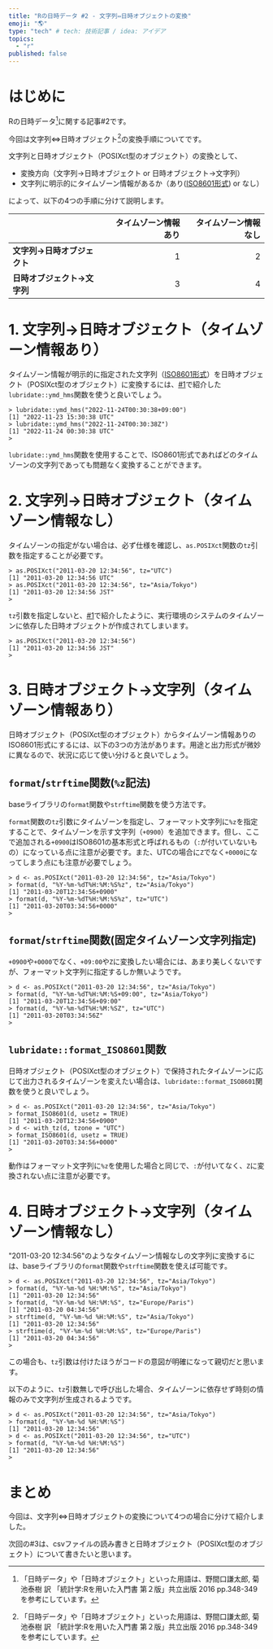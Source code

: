 ```yaml
---
title: "Rの日時データ #2 - 文字列⇔日時オブジェクトの変換"
emoji: "🌎"
type: "tech" # tech: 技術記事 / idea: アイデア
topics:
  - "r"
published: false
---
```


# はじめに

Rの日時データ[^1]に関する記事#2です。

今回は文字列⇔日時オブジェクト[^1]の変換手順についてです。

[^1]: 「日時データ」や「日時オブジェクト」といった用語は、野間口謙太郎, 菊池泰樹 訳 「統計学:Rを用いた入門書 第２版」共立出版 2016 pp.348-349 を参考にしています。


文字列と日時オブジェクト（POSIXct型のオブジェクト）の変換として、

- 変換方向（文字列→日時オブジェクト or 日時オブジェクト→文字列）
- 文字列に明示的にタイムゾーン情報があるか（あり([ISO8601形式](https://ja.wikipedia.org/wiki/ISO_8601)) or なし）

によって、以下の4つの手順に分けて説明します。

||タイムゾーン情報あり|タイムゾーン情報なし|
|---|---:|---:|
|**文字列→日時オブジェクト**|1|2|
|**日時オブジェクト→文字列**|3|4|

# 1. 文字列→日時オブジェクト（タイムゾーン情報あり）

タイムゾーン情報が明示的に指定された文字列（[ISO8601形式](https://ja.wikipedia.org/wiki/ISO_8601)）を日時オブジェクト（POSIXct型のオブジェクト）に変換するには、[#1](https://zenn.dev/kn1kn1/articles/2259bcd0ae5f3f#2.-iso8601%E5%BD%A2%E5%BC%8F%E3%82%92%E3%83%91%E3%83%BC%E3%82%B9%E3%81%A7%E3%81%8D%E3%81%AA%E3%81%84)で紹介した`lubridate::ymd_hms`関数を使うと良いでしょう。

```
> lubridate::ymd_hms("2022-11-24T00:30:38+09:00")
[1] "2022-11-23 15:30:38 UTC"
> lubridate::ymd_hms("2022-11-24T00:30:38Z")
[1] "2022-11-24 00:30:38 UTC"
>
```

`lubridate::ymd_hms`関数を使用することで、ISO8601形式であればどのタイムゾーンの文字列であっても問題なく変換することができます。

# 2. 文字列→日時オブジェクト（タイムゾーン情報なし）

タイムゾーンの指定がない場合は、必ず仕様を確認し、`as.POSIXct`関数の`tz`引数を指定することが必要です。

```
> as.POSIXct("2011-03-20 12:34:56", tz="UTC")
[1] "2011-03-20 12:34:56 UTC"
> as.POSIXct("2011-03-20 12:34:56", tz="Asia/Tokyo")
[1] "2011-03-20 12:34:56 JST"
>
```

`tz`引数を指定しないと、[#1](https://zenn.dev/kn1kn1/articles/2259bcd0ae5f3f#1.-%E5%AE%9F%E8%A1%8C%E7%92%B0%E5%A2%83%E3%81%AB%E3%82%88%E3%82%8Aas.posixct%E3%81%AE%E7%B5%90%E6%9E%9C%E3%81%8C%E7%95%B0%E3%81%AA%E3%82%8B)で紹介したように、実行環境のシステムのタイムゾーンに依存した日時オブジェクトが作成されてしまいます。

```
> as.POSIXct("2011-03-20 12:34:56")
[1] "2011-03-20 12:34:56 JST"
> 
```

# 3. 日時オブジェクト→文字列（タイムゾーン情報あり）

日時オブジェクト（POSIXct型のオブジェクト）からタイムゾーン情報ありのISO8601形式にするには、以下の3つの方法があります。用途と出力形式が微妙に異なるので、状況に応じて使い分けると良いでしょう。

## `format`/`strftime`関数(`%z`記法)

baseライブラリの`format`関数や`strftime`関数を使う方法です。

`format`関数の`tz`引数にタイムゾーンを指定し、フォーマット文字列に`%z`を指定することで、タイムゾーンを示す文字列（`+0900`）を追加できます。但し、ここで追加される`+0900`はISO8601の基本形式と呼ばれるもの（`:`が付いていないもの）になっている点に注意が必要です。また、UTCの場合に`Z`でなく`+0000`になってしまう点にも注意が必要でしょう。

```
> d <- as.POSIXct("2011-03-20 12:34:56", tz="Asia/Tokyo")
> format(d, "%Y-%m-%dT%H:%M:%S%z", tz="Asia/Tokyo")
[1] "2011-03-20T12:34:56+0900"
> format(d, "%Y-%m-%dT%H:%M:%S%z", tz="UTC")
[1] "2011-03-20T03:34:56+0000"
>
```

## `format`/`strftime`関数(固定タイムゾーン文字列指定)

`+0900`や`+0000`でなく、`+09:00`や`Z`に変換したい場合には、あまり美しくないですが、フォーマット文字列に指定するしか無いようです。

```
> d <- as.POSIXct("2011-03-20 12:34:56", tz="Asia/Tokyo")
> format(d, "%Y-%m-%dT%H:%M:%S+09:00", tz="Asia/Tokyo")
[1] "2011-03-20T12:34:56+09:00"
> format(d, "%Y-%m-%dT%H:%M:%SZ", tz="UTC")
[1] "2011-03-20T03:34:56Z"
>
```

## `lubridate::format_ISO8601`関数

日時オブジェクト（POSIXct型のオブジェクト）で保持されたタイムゾーンに応じて出力されるタイムゾーンを変えたい場合は、`lubridate::format_ISO8601`関数を使うと良いでしょう。

```
> d <- as.POSIXct("2011-03-20 12:34:56", tz="Asia/Tokyo")
> format_ISO8601(d, usetz = TRUE)
[1] "2011-03-20T12:34:56+0900"
> d <- with_tz(d, tzone = "UTC")
> format_ISO8601(d, usetz = TRUE)
[1] "2011-03-20T03:34:56+0000"
> 
```

動作はフォーマット文字列に`%z`を使用した場合と同じで、`:`が付いてなく、`Z`に変換されない点に注意が必要です。


# 4. 日時オブジェクト→文字列（タイムゾーン情報なし）

"2011-03-20 12:34:56"のようなタイムゾーン情報なしの文字列に変換するには、baseライブラリの`format`関数や`strftime`関数を使えば可能です。

```
> d <- as.POSIXct("2011-03-20 12:34:56", tz="Asia/Tokyo")
> format(d, "%Y-%m-%d %H:%M:%S", tz="Asia/Tokyo")
[1] "2011-03-20 12:34:56"
> format(d, "%Y-%m-%d %H:%M:%S", tz="Europe/Paris")
[1] "2011-03-20 04:34:56"
> strftime(d, "%Y-%m-%d %H:%M:%S", tz="Asia/Tokyo")
[1] "2011-03-20 12:34:56"
> strftime(d, "%Y-%m-%d %H:%M:%S", tz="Europe/Paris")
[1] "2011-03-20 04:34:56"
> 
```

この場合も、`tz`引数は付けたほうがコードの意図が明確になって親切だと思います。

以下のように、`tz`引数無しで呼び出した場合、タイムゾーンに依存せず時刻の情報のみで文字列が生成されるようです。

```
> d <- as.POSIXct("2011-03-20 12:34:56", tz="Asia/Tokyo")
> format(d, "%Y-%m-%d %H:%M:%S")
[1] "2011-03-20 12:34:56"
> d <- as.POSIXct("2011-03-20 12:34:56", tz="UTC")
> format(d, "%Y-%m-%d %H:%M:%S")
[1] "2011-03-20 12:34:56"
> 
```

# まとめ

今回は、文字列⇔日時オブジェクトの変換について4つの場合に分けて紹介しました。

次回の#3は、csvファイルの読み書きと日時オブジェクト（POSIXct型のオブジェクト）について書きたいと思います。
